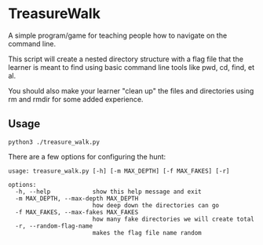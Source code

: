 # TreasureWalk

A simple program/game for teaching people how to navigate on the command line.

This script will create a nested directory structure with a flag file that the learner is meant to find using basic command line tools like pwd, cd, find, et al.

You should also make your learner "clean up" the files and directories using rm and rmdir for some added experience.

## Usage

```shell
python3 ./treasure_walk.py
```

There are a few options for configuring the hunt:

```
usage: treasure_walk.py [-h] [-m MAX_DEPTH] [-f MAX_FAKES] [-r]

options:
  -h, --help            show this help message and exit
  -m MAX_DEPTH, --max-depth MAX_DEPTH
                        how deep down the directories can go
  -f MAX_FAKES, --max-fakes MAX_FAKES
                        how many fake directories we will create total
  -r, --random-flag-name
                        makes the flag file name random
```
